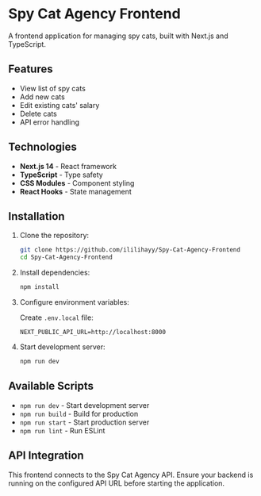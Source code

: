 # Spy Cat Agency Frontend

A frontend application for managing spy cats, built with Next.js and TypeScript.

## Features

- View list of spy cats
- Add new cats
- Edit existing cats' salary
- Delete cats
- API error handling

## Technologies

- **Next.js 14** - React framework
- **TypeScript** - Type safety
- **CSS Modules** - Component styling
- **React Hooks** - State management

## Installation

1. Clone the repository:
   ```bash
   git clone https://github.com/ililihayy/Spy-Cat-Agency-Frontend
   cd Spy-Cat-Agency-Frontend
   ```

2. Install dependencies:
   ```bash
   npm install
   ```

3. Configure environment variables:
   
   Create `.env.local` file:
   ```env
   NEXT_PUBLIC_API_URL=http://localhost:8000
   ```

4. Start development server:
   ```bash
   npm run dev
   ```

## Available Scripts

- `npm run dev` - Start development server
- `npm run build` - Build for production
- `npm run start` - Start production server
- `npm run lint` - Run ESLint

## API Integration

This frontend connects to the Spy Cat Agency API. Ensure your backend is running on the configured API URL before starting the application.

